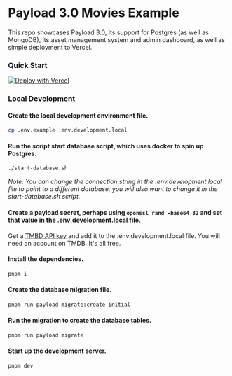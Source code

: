 # Payload 3.0 Movies Example

This repo showcases Payload 3.0, its support for Postgres (as well as MongoDB), its asset management system and admin dashboard, as well as simple deployment to Vercel.

### Quick Start

[![Deploy with Vercel](https://vercel.com/button)](https://vercel.com/new/clone?repository-url=https%3A%2F%2Fgithub.com%2FchristianMiguez%2Fserendipia-comunica&project-name=serendipia-comunica&env=PAYLOAD_SECRET,TMDB_API_KEY&build-command=pnpm%20run%20ci&stores=%5B%7B%22type%22%3A%22postgres%22%7D%2C%7B%22type%22%3A%22blob%22%7D%5D)

### Local Development

#### Create the local development environment file.

```bash
cp .env.example .env.development.local
```

#### Run the script start database script, which uses docker to spin up Postgres.

```bash
./start-database.sh
```

_Note: You can change the connection string in the .env.development.local file to point to a different database, you will also want to change it in the start-database.sh script._

#### Create a payload secret, perhaps using `openssl rand -base64 32` and set that value in the .env.development.local file.

Get a [TMBD API key](https://www.themoviedb.org/settings/api) and add it to the .env.development.local file. You will need an account on TMDB. It's all free.

#### Install the dependencies.

```bash
pnpm i
```

#### Create the database migration file.

```bash
pnpm run payload migrate:create initial
```

#### Run the migration to create the database tables.

```bash
pnpm run payload migrate
```

#### Start up the development server.

```bash
pnpm dev
```
